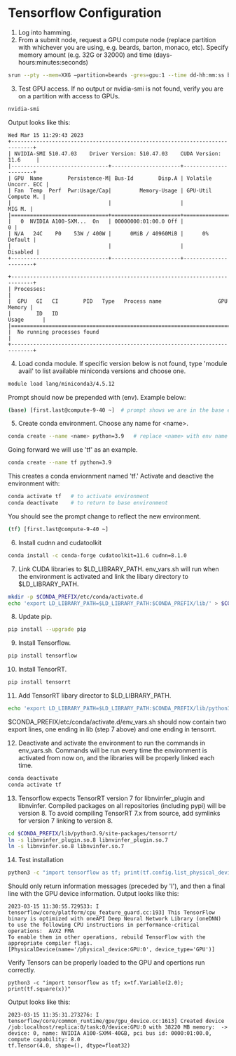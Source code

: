 # Tensorflow Configuration

1. Log into hamming. 
2. From a submit node, request a GPU compute node (replace partition with whichever you are using, e.g. beards, barton, monaco, etc). Specify memory amount (e.g. 32G or 32000) and time (days-hours:minutes:seconds)
```bash
srun --pty --mem=XXG –partition=beards -gres=gpu:1 --time dd-hh:mm:ss bash
```
3.	Test GPU access. If no output or nvidia-smi is not found, verify you are on a partition with access to GPUs.
```bash
nvidia-smi
```
Output looks like this:
```
Wed Mar 15 11:29:43 2023       
+-----------------------------------------------------------------------------+
| NVIDIA-SMI 510.47.03    Driver Version: 510.47.03    CUDA Version: 11.6     |
|-------------------------------+----------------------+----------------------+
| GPU  Name        Persistence-M| Bus-Id        Disp.A | Volatile Uncorr. ECC |
| Fan  Temp  Perf  Pwr:Usage/Cap|         Memory-Usage | GPU-Util  Compute M. |
|                               |                      |               MIG M. |
|===============================+======================+======================|
|   0  NVIDIA A100-SXM...  On   | 00000000:01:00.0 Off |                    0 |
| N/A   24C    P0    53W / 400W |      0MiB / 40960MiB |      0%      Default |
|                               |                      |             Disabled |
+-------------------------------+----------------------+----------------------+
                                                                               
+-----------------------------------------------------------------------------+
| Processes:                                                                  |
|  GPU   GI   CI        PID   Type   Process name                  GPU Memory |
|        ID   ID                                                   Usage      |
|=============================================================================|
|  No running processes found                                                 |
+-----------------------------------------------------------------------------+
```
4. Load conda module. If specific version below is not found, type 'module avail' to list available miniconda versions and choose one.
```bash
module load lang/miniconda3/4.5.12 
```
Prompt should now be prepended with (env). Example below:
```bash
(base) [first.last@compute-9-40 ~]  # prompt shows we are in the base environment
```
5. Create conda environment. Choose any name for \<name\>. 
```bash
conda create --name <name> python=3.9   # replace <name> with env name
```
Going forward we will use 'tf' as an example. 
```bash
conda create --name tf python=3.9
```
This creates a conda enviornment named 'tf.' Activate and deactive the environment with:
```bash
conda activate tf   # to activate environment
conda deactivate    # to return to base environment
```
You should see the prompt change to reflect the new environment.
```bash
(tf) [first.last@compute-9-40 ~]
```
6. Install cudnn and cudatoolkit
```bash
conda install -c conda-forge cudatoolkit=11.6 cudnn=8.1.0
```
7. Link CUDA libraries to $LD_LIBRARY_PATH. env_vars.sh will run when the environment is activated and link the libary directory to $LD_LIBRARY_PATH.
```bash
mkdir -p $CONDA_PREFIX/etc/conda/activate.d
echo 'export LD_LIBRARY_PATH=$LD_LIBRARY_PATH:$CONDA_PREFIX/lib/' > $CONDA_PREFIX/etc/conda/activate.d/env_vars.sh
```
8. Update pip.
```bash
pip install --upgrade pip
```
9. Install Tensorflow.
```bash
pip install tensorflow
```
10. Install TensorRT.
```bash
pip install tensorrt
```
11. Add TensorRT libary director to $LD_LIBRARY_PATH.
```bash
echo 'export LD_LIBRARY_PATH=$LD_LIBRARY_PATH:$CONDA_PREFIX/lib/python3.9/site-packages/tensorrt/' > $CONDA_PREFIX/etc/conda/activate.d/env_vars.sh
```
$CONDA_PREFIX/etc/conda/activate.d/env_vars.sh should now contain two export lines, one ending in lib (step 7 above) and one ending in tensorrt.

12. Deactivate and activate the environment to run the commands in env_vars.sh. Commands will be run every time the environment is activated from now on, and the libraries will be properly linked each time.

```bash
conda deactivate
conda activate tf
```

13. Tensorflow expects TensorRT version 7 for libnvinfer_plugin and libnvinfer. Compiled packages on all repositories (including pypi) will be version 8. To avoid compiling TensorRT 7.x from source, add symlinks for version 7 linking to version 8.
```bash
cd $CONDA_PREFIX/lib/python3.9/site-packages/tensorrt/
ln -s libnvinfer_plugin.so.8 libnvinfer_plugin.so.7
ln -s libnvinfer.so.8 libnvinfer.so.7
```
14. Test installation
```bash
python3 -c "import tensorflow as tf; print(tf.config.list_physical_devices('GPU'))"
```
Should only return information messages (preceded by 'I'), and then a final line with the GPU device information. Output looks like this:
```
2023-03-15 11:30:55.729533: I tensorflow/core/platform/cpu_feature_guard.cc:193] This TensorFlow binary is optimized with oneAPI Deep Neural Network Library (oneDNN) to use the following CPU instructions in performance-critical operations:  AVX2 FMA
To enable them in other operations, rebuild TensorFlow with the appropriate compiler flags.
[PhysicalDevice(name='/physical_device:GPU:0', device_type='GPU')]
```
Verify Tensors can be properly loaded to the GPU and opertions run correctly.
```
python3 -c "import tensorflow as tf; x=tf.Variable(2.0); print(tf.square(x))"
```
Output looks like this:
```
2023-03-15 11:35:31.273276: I tensorflow/core/common_runtime/gpu/gpu_device.cc:1613] Created device /job:localhost/replica:0/task:0/device:GPU:0 with 38220 MB memory:  -> device: 0, name: NVIDIA A100-SXM4-40GB, pci bus id: 0000:01:00.0, compute capability: 8.0
tf.Tensor(4.0, shape=(), dtype=float32)
```